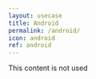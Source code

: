 ```yaml
---
layout: usecase
title: Android
permalink: /android/
icon: android
ref: android
---
```


This content is not used